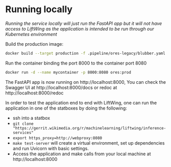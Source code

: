 # Running locally
_Running the service locally will just run the FastAPI app but it will not have access to LiftWing as the application is intended to be run through our Kubernetes environment_

Build the production image:
```bash
docker build --target production -f .pipeline/ores-legacy/blubber.yaml -t ores:prod .
```

Run the container binding the port 8000 to the container port 8080
```bash
docker run -d --name mycontainer -p 8000:8080 ores:prod
```

The FastAPI app is now running on http://localhost:8000,
You can check the Swagger UI at http://localhost:8000/docs or redoc at http://localhost:8000/redoc

In order to test the application end to end with LiftWing, one can run the application in one of the statboxes by doing
the following:

- ssh into a statbox
- `git clone "https://gerrit.wikimedia.org/r/machinelearning/liftwing/inference-services"`
- `export https_proxy=http://webproxy:8080`
- `make test-server` will create a virtual environment, set up dependencies and
   run Uvicorn with basic settings.
- Access the application and make calls from your local machine at http://localhost:8000
